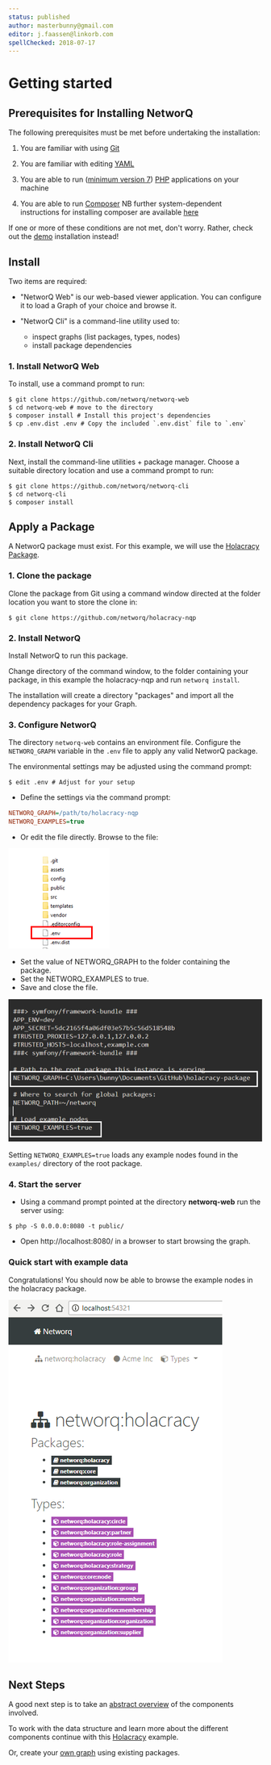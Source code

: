 ```yaml
---
status: published
author: masterbunny@gmail.com
editor: j.faassen@linkorb.com
spellChecked: 2018-07-17
---
```


# Getting started

## Prerequisites for Installing NetworQ

The following prerequisites must be met before undertaking the installation:

1) You are familiar with using [Git](https://git-scm.com/)

2) You are familiar with editing [YAML](https://wikipedia.org/wiki/YAML)

3) You are able to run ([minimum version 7](http://php.net/downloads.php)) [PHP](https://php.net) applications on your machine

4) You are able to run [Composer](https://getcomposer.org/)
NB further system-dependent instructions for installing composer are available [here](https://getcomposer.org/doc/00-intro.md)

If one or more of these conditions are not met, don't worry. Rather, check out the [demo](demo.html) installation instead!


## Install

Two items are required:

* "NetworQ Web" is our web-based viewer application. You can configure it to load a Graph of your choice and browse it.

* "NetworQ Cli" is a command-line utility used to:
	- inspect graphs (list packages, types, nodes)
	- install package dependencies

### 1. Install NetworQ Web

To install, use a command prompt to run:

```
$ git clone https://github.com/networq/networq-web
$ cd networq-web # move to the directory
$ composer install # Install this project's dependencies
$ cp .env.dist .env # Copy the included `.env.dist` file to `.env`
```
### 2. Install NetworQ Cli

Next, install the command-line utilities + package manager. Choose a suitable directory location and use a command prompt to run:

```
$ git clone https://github.com/networq/networq-cli
$ cd networq-cli
$ composer install
```

## Apply a Package

A NetworQ package must exist. For this example, we will use the [Holacracy Package](https://github.com/networq/holacracy-nqp).

### 1. Clone the package

Clone the package from Git using a command window directed at the folder location you want to store the clone in:

```
$ git clone https://github.com/networq/holacracy-nqp
```

### 2. Install NetworQ

Install NetworQ to run this package. 

Change directory of the command window, to the folder containing your package, in this example the holacracy-nqp and run `networq install`.

The installation will create a directory "packages" and import all the dependency packages for your Graph.
        
### 3. Configure NetworQ

The directory `networq-web` contains an environment file. Configure the `NETWORQ_GRAPH` variable in the `.env` file to apply any valid NetworQ package.


The environmental settings may be adjusted using the command prompt: 

```
$ edit .env # Adjust for your setup
```

<!-- Joost this is from your email, I assume that it is valid for Linux/Macs --->

* Define the settings via the command prompt:

```ini
NETWORQ_GRAPH=/path/to/holacracy-nqp
NETWORQ_EXAMPLES=true
```

* Or edit the file directly. Browse to the file:

![edit .env](/images/edit_envWin.PNG) 

- Set the value of NETWORQ_GRAPH to the folder containing the package.
- Set the NETWORQ_EXAMPLES to true.
- Save and close the file.

![edit .env](/images/Install4_Holacracy.PNG) 

Setting `NETWORQ_EXAMPLES=true` loads any example nodes found in the `examples/` directory of the root package.

### 4. Start the server

* Using a command prompt pointed at the directory **networq-web** run the server using:

```
$ php -S 0.0.0.0:8080 -t public/
```

* Open http://localhost:8080/ in a browser to start browsing the graph.

### Quick start with example data


Congratulations! You should now be able to browse the example nodes in the holacracy package.

![example nodes](/images/Holacracy1.PNG) 

## Next Steps

A good next step is to take an [abstract overview](concepts.md) of the components involved.

To work with the data structure and learn more about the different components continue with this [Holacracy](exampleHolacracy.md) example.

Or, create your [own graph](first-graph.md) using existing packages. 





